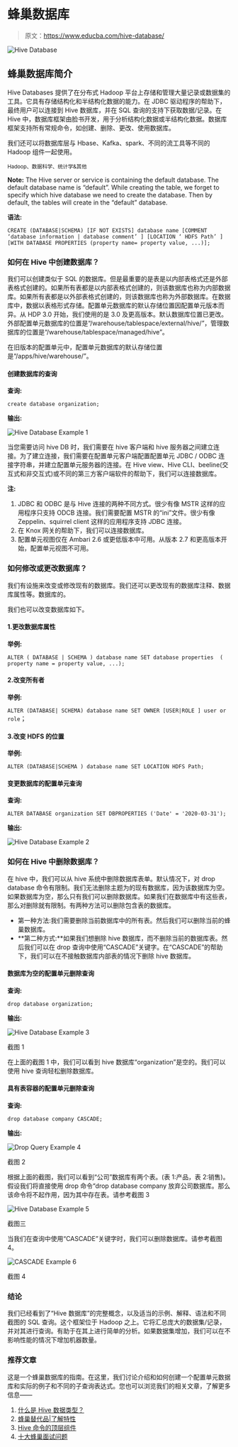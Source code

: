 # 蜂巢数据库

> 原文：<https://www.educba.com/hive-database/>

![Hive Database](img/af563a3ebe6db4173a51983d04666d88.png "Hive Database")



## 蜂巢数据库简介

Hive Databases 提供了在分布式 Hadoop 平台上存储和管理大量记录或数据集的工具。它具有存储结构化和半结构化数据的能力。在 JDBC 驱动程序的帮助下，最终用户可以连接到 Hive 数据库，并在 SQL 查询的支持下获取数据/记录。在 Hive 中，数据库框架由脸书开发，用于分析结构化数据或半结构化数据。数据库框架支持所有常规命令，如创建、删除、更改、使用数据库。

我们还可以将数据库层与 Hbase、Kafka、spark、不同的流工具等不同的 Hadoop 组件一起使用。

<small>Hadoop、数据科学、统计学&其他</small>

**Note:** The Hive server or service is containing the default database. The default database name is “default”. While creating the table, we forget to specify which hive database we need to create the database. Then by default, the tables will create in the “default” database.

**语法:**

`CREATE (DATABASE|SCHEMA) [IF NOT EXISTS] database name
[COMMENT ‘database information | database comment’ ] [LOCATION ‘ HDFS Path’ ] [WITH DATABASE PROPERTIES (property name= property value, ...)];`

### 如何在 Hive 中创建数据库？

我们可以创建类似于 SQL 的数据库。但是最重要的是表是以内部表格式还是外部表格式创建的。如果所有表都是以内部表格式创建的，则该数据库也称为内部数据库。如果所有表都是以外部表格式创建的，则该数据库也称为外部数据库。在数据库中，数据以表格形式存储。配置单元数据库的默认存储位置因配置单元版本而异。从 HDP 3.0 开始，我们使用的是 3.0 及更高版本。默认数据库位置已更改。外部配置单元数据库的位置是“/warehouse/tablespace/external/hive/”，管理数据库的位置是“/warehouse/tablespace/managed/hive”。

在旧版本的配置单元中，配置单元数据库的默认存储位置是“/apps/hive/warehouse/”。

#### 创建数据库的查询

**查询:**

`create database organization;`

**输出:**

![Hive Database Example 1](img/ce38230530abb645ca6291fd59f17eb2.png)



当您需要访问 hive DB 时，我们需要在 hive 客户端和 hive 服务器之间建立连接。为了建立连接，我们需要在配置单元客户端配置配置单元 JDBC / ODBC 连接字符串，并建立配置单元服务器的连接。在 Hive view、Hive CLI、beeline(交互式和非交互式)或不同的第三方客户端软件的帮助下，我们可以连接数据库。

**注:**

1.  JDBC 和 ODBC 是与 Hive 连接的两种不同方式。很少有像 MSTR 这样的应用程序只支持 ODCB 连接。我们需要配置 MSTR 的“ini”文件。很少有像 Zeppelin、squirrel client 这样的应用程序支持 JDBC 连接。
2.  在 Knox 网关的帮助下，我们可以连接数据库。
3.  配置单元视图仅在 Ambari 2.6 或更低版本中可用。从版本 2.7 和更高版本开始，配置单元视图不可用。

### 如何修改或更改数据库？

我们有设施来改变或修改现有的数据库。我们还可以更改现有的数据库注释、数据库属性等。数据库的。

我们也可以改变数据库如下。

#### 1.更改数据库属性

**举例:**

`ALTER ( DATABASE | SCHEMA ) database name SET database properties  ( property name = property value, ...);`

#### 2.改变所有者

**举例:**

`ALTER (DATABASE| SCHEMA) database name SET OWNER [USER|ROLE ] user or role`；

#### 3.改变 HDFS 的位置

**举例:**

`ALTER (DATABASE|SCHEMA ) database name SET LOCATION HDFS Path;`

#### 变更数据库的配置单元查询

**查询:**

`ALTER DATABASE organization SET DBPROPERTIES ('Date' = '2020-03-31');`

**输出:**

![Hive Database Example 2](img/3cc5c592633e787f5e7140ef3b74d2f5.png)



### 如何在 Hive 中删除数据库？

在 hive 中，我们可以从 hive 系统中删除数据库表单。默认情况下，对 drop database 命令有限制。我们无法删除主题为的现有数据库，因为该数据库为空。如果数据库为空，那么只有我们可以删除数据库。如果我们在数据库中有这些表，那么对删除就有限制。有两种方法可以删除包含表的数据库。

*   第一种方法:我们需要删除当前数据库中的所有表。然后我们可以删除当前的蜂巢数据库。
*   **第二种方式:**如果我们想删除 hive 数据库，而不删除当前的数据库表。然后我们可以在 drop 查询中使用“CASCADE”关键字。在“CASCADE”的帮助下，我们可以在不接触数据库内部表的情况下删除 hive 数据库。

#### 数据库为空的配置单元删除查询

**查询:**

`drop database organization;`

**输出:**

![Hive Database Example 3](img/c9b36ffb50f132f6ed0cf7b91ca0e21d.png)



截图 1

在上面的截图 1 中，我们可以看到 hive 数据库“organization”是空的。我们可以使用 hive 查询轻松删除数据库。

#### 具有表容器的配置单元删除查询

**查询:**

`drop database company CASCADE;`

**输出:**

![Drop Query Example 4](img/a8cf463a256cd0b5d3f3583558962fdb.png)



截图 2

根据上面的截图，我们可以看到“公司”数据库有两个表。(表 1:产品，表 2:销售)。
假设我们将直接使用 drop 命令“drop database company 放弃公司数据库。那么该命令将不起作用，因为其中存在表。请参考截图 3

![Hive Database Example 5](img/69e41d590ce1416691af066b1ea63494.png)



截图三

当我们在查询中使用“CASCADE”关键字时，我们可以删除数据库。请参考截图 4。

![CASCADE Example 6](img/91326d32f5b913ef486f85e94b7b44a1.png)



截图 4

### 结论

我们已经看到了“Hive 数据库”的完整概念，以及适当的示例、解释、语法和不同截图的 SQL 查询。这个框架位于 Hadoop 之上。它将汇总庞大的数据集/记录，并对其进行查询。有助于在其上进行简单的分析。如果数据集增加，我们可以在不影响性能的情况下增加机器数量。

### 推荐文章

这是一个蜂巢数据库的指南。在这里，我们讨论介绍和如何创建一个配置单元数据库和实际的例子和不同的子查询表达式。您也可以浏览我们的相关文章，了解更多信息——

1.  [什么是 Hive 数据类型？](https://www.educba.com/hive-data-types/)
2.  [蜂巢替代品|了解特性](https://www.educba.com/hive-alternatives/)
3.  [Hive 命令的顶层组件](https://www.educba.com/hive-command/)
4.  [十大蜂巢面试问题](https://www.educba.com/hive-interview-questions/)





